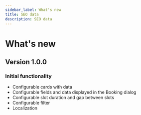```yaml
---
sidebar_label: What's new
title: SEO data
description: SEO data
---
```


# What's new

## Version 1.0.0

### Initial functionality

-   Configurable cards with data
-   Configurable fields and data displayed in the Booking dialog
-   Configurable slot duration and gap between slots
-   Configurable filter
-   Localization 

